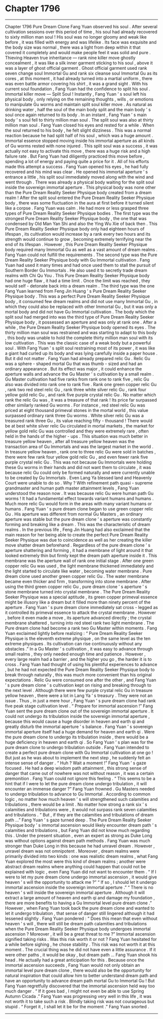 
# Chapter 1796


---

Chapter 1796 Pure Dream Clone
Fang Yuan observed his soul .
After several cultivation sessions over this period of time , his soul had already recovered to sixty million man soul !
His soul was no longer gloomy and weak like before , it was filled with energy and was lifelike . Its face was exquisite and the body size was normal , there was a light from deep within it that covered it completely and would make people feel it was solid and pure .
Thieving Heaven true inheritance — rank nine killer move ghostly concealment , it was like a silk inner garment sticking to his soul , above it was a layer of ghost official garment .
Ghost official garment used rank seven change soul Immortal Gu and rank six cleanse soul Immortal Gu as its cores , at this moment , it had already turned into a martial uniform , there was even battle armor covering his shirt , it was a grand sight .
With his current soul foundation , Fang Yuan had the confidence to split his soul .
Immortal killer move — Split Soul !
Instantly , Fang Yuan ’ s soul left his physical body , only relying on the remaining thoughts , wills , or emotions to manipulate Gu worms and maintain split soul killer move .
As natural as drinking water , half the soul of the main body split and the main body ’ s soul once again returned to its body .
In an instant , Fang Yuan ’ s main body ’ s soul fell to thirty million man soul .
The split soul was also at thirty million man soul .
Fang Yuan closed his eyes and rested for a while .
When the soul returned to his body , he felt slight dizziness . This was a normal reaction because he had split half of his soul , which was a huge amount .
Immortal essence stopped moving inside his immortal aperture as all kinds of Gu worms rested with none injured .
This split soul was a success , it was actually not easy to activate this move , there was a huge risk and a high failure rate .
But Fang Yuan had diligently practiced this move before , spending a lot of energy and paying quite a price for it . All of his efforts made this attempt a success .
Fang Yuan opened his eyes , he had fully recovered and his mind was clear .
He opened his immortal aperture ’ s entrance a little , his split soul immediately moved along with the wind and went through .
There was already a physical body waiting for the split soul inside the sovereign immortal aperture .
This physical body was none other than the Pure Dream Reality Seeker Physique body created from a dream realm !
After the split soul entered the Pure Dream Reality Seeker Physique body , there was some fluctuation in the aura at first before it turned silent like a corpse .
Fang Yuan was calm .
He had more or less grasped three types of Pure Dream Reality Seeker Physique bodies .
The first type was the strongest Pure Dream Reality Seeker Physique body , the one that was condensed by Old Man Yan Shi and also the Ying Wu Xie of back then . This Pure Dream Reality Seeker Physique body only had eighteen hours of lifespan , its cultivation would increase by a rank every two hours and its strength would continue to grow , becoming extremely terrifying near the end of its lifespan .
However , this Pure Dream Reality Seeker Physique body required many Immortal Gu as well as a vast amount of dream realms . Fang Yuan could not fulfill the requirements .
The second type was the Pure Dream Reality Seeker Physique body with Gu Immortal cultivation . Fang Yuan had used it many times and had once used them to stall the pursuit of Southern Border Gu Immortals . He also used it to secretly trade dream realms with Chi Qu You .
This Pure Dream Reality Seeker Physique body had one huge flaw , it had a time limit . Once the limit was reached , they would self - detonate back into a dream realm .
The third type was the one Fang Yuan learned from Feng Jin Huang ’ s Pure Dream Reality Seeker Physique body . This was a perfect Pure Dream Reality Seeker Physique body , it consumed few dream realms and did not use many Immortal Gu , in which they could also be replaced with other Immortal Gu , but it was only a mortal body and did not have Gu Immortal cultivation .
The body which the split soul had merged into was the third type of Pure Dream Reality Seeker Physique body , it possessed an aperture and was only at rank one .
After a while , the Pure Dream Reality Seeker Physique body opened its eyes .
The thirty million man soul was restrained and was starting to adapt to this body , this body was unable to hold the complete thirty million man soul with its low cultivation .
This was the classic case of a weak body but a powerful soul .
With Fang Yuan ’ s split soul restraining most of its power , it was like a giant had curled up its body and was lying carefully inside a paper house .
But it did not matter .
Fang Yuan had already prepared relic Gu .
Relic Gu was a sphere - shaped mortal Gu that was thumb - sized and had an ordinary appearance . But its effect was major , it could enhance the aperture walls and advance the Gu Master ’ s cultivation by a small realm .
Gu Master cultivation had five ranks from rank one to rank five , relic Gu also was divided into rank one to rank five .
Rank one green copper relic Gu , rank two red steel relic Gu , rank three white silver relic Gu , rank four yellow gold relic Gu , and rank five purple crystal relic Gu .
No matter which rank the relic Gu was , it was a treasure of that rank ! Its price far surpassed other similarly ranked Gu worms .
For instance , red steel relic Gu was priced at eight thousand primeval stones in the mortal world , this value surpassed ordinary rank three Gu worms .
White silver relic Gu was a treasured rank three Gu , its value reaching fifty - thousand !
There would be at best white silver relic Gu circulated in mortal markets , the market for yellow gold relic Gu was controlled and they were extremely rare , often held in the hands of the higher - ups .
This situation was much better in treasure yellow heaven , after all treasure yellow heaven was the transaction area of Gu Immortals and was the largest market in the world .
In treasure yellow heaven , rank one to three relic Gu were sold in batches , there were few rank four yellow gold relic Gu , and even fewer rank five purple crystal relic Gu .
This was not because Gu Immortals were holding these Gu worms in their hands and did not want them to circulate , it was because relic Gu could only be formed naturally and were currently unable to be created by Gu Immortals .
Even Lang Ya blessed land and Heavenly Court were unable to do so .
Why ?
With refinement path quasi - supreme grandmaster and human path master attainment levels , Fang Yuan understood the reason now .
It was because relic Gu were human path Gu worms !
It had a fundamental effect towards variant humans and humans . Much more relic Gu would form in the areas with many variant humans or humans .
Fang Yuan ’ s pure dream clone began to use green copper relic Gu .
His aperture was different from normal Gu Masters , an ordinary aperture was stable but the pure dream clone ’ s aperture was constantly forming and breaking like a dream .
This was the characteristic of dream realms .
In the previous life , Feng Jin Huang had also exclaimed that the main reason for her being able to create the perfect Pure Dream Reality Seeker Physique was due to coincidence as well as her creating the killer move shatter dream beforehand .
Regardless of the pure dream clone ’ s aperture shattering and forming , it had a membrane of light around it that looked extremely thin but firmly kept the dream path aperture inside it .
This membrane was the aperture wall of rank one initial stage .
After one green copper relic Gu was used , the light membrane thickened immediately and the light started to circulate like water , becoming water membrane .
Pure dream clone used another green copper relic Gu .
The water membrane became even thicker and firm , transforming into stone membrane .
After using the third green copper relic Gu , pure dream clone ’ s aperture ’ s stone membrane turned into crystal membrane .
The Pure Dream Reality Seeker Physique was a special aptitude , its green copper primeval essence might be illusory like a dream but it filled more than ninety percent of the aperture .
Fang Yuan ’ s pure dream clone immediately sat cross - legged as it controlled its primeval essence to attack the crystal membrane .
However , before it even made a move , its aperture advanced directly ; the crystal membrane shattered , turning into red steel rank two light membrane .
The Pure dream clone had become a rank two Gu Master within moments .
Fang Yuan exclaimed lightly before realizing : “ Pure Dream Reality Seeker Physique is the eleventh extreme physique , on the same level as the ten extreme physiques . Its cultivation can rise continuously without any obstacles .”
In a Gu Master ’ s cultivation , it was easy to advance through small realms , they only needed enough time and patience . However , every large realm had a barrier , and the higher you go , the harder it is to cross .
Fang Yuan had thought of using his plentiful experiences to advance , but he had not expected the Pure Dream Reality Seeker Physique body to break through naturally , this was much more convenient than his original expectations .
Relic Gu were consumed one after the other , and Fang Yuan ’ s pure dream clone ’ s cultivation kept on rising and breaking through to the next level .
Although there were few purple crystal relic Gu in treasure yellow heaven , there were a lot in Lang Ya ’ s treasury . They were not an issue .
Thus , in just a mere hour , Fang Yuan ’ s pure dream clone had rank five peak stage cultivation level .
“ Prepare for immortal ascension !” Fang Yuan sent the pure dream clone out of the sovereign immortal aperture .
It could not undergo its tribulation inside the sovereign immortal aperture , because this would cause a huge disorder in heaven and earth qi and greatly disturb the immortal aperture ’ s balance .
Fang Yuan ’ s sovereign immortal aperture itself had a huge demand for heaven and earth qi . Were the pure dream clone to undergo its tribulation inside , there would be a huge deficiency in heaven and earth qi .
So Fang Yuan ’ s plan was for the pure dream clone to undergo tribulation outside .
Fang Yuan intended to create a perfect pure dream clone with Gu Immortal cultivation at one go !
But just as he was about to implement the next step , he suddenly felt an intense sense of danger .
“ Huh ? Wait a moment !” Fang Yuan ’ s gaze focused .
He had a deep wisdom path attainment , this strong sense of danger that came out of nowhere was not without reason , it was a certain premonition .
Fang Yuan could not ignore this feeling .
“ This seems to be a hint that if I were to let the pure dream clone undergo tribulation , it will encounter an immense danger ?”
Fang Yuan frowned .
Gu Masters needed to undergo tribulation to advance to Gu Immortal .
According to common logic , no matter how much heaven ’ s will strengthened such calamities and tribulations , there would be a limit . No matter how strong a rank six ’ s calamities and tribulations were , it would not surpass rank seven calamities and tribulations .
“ But , if they are the calamities and tribulations of dream path …” Fang Yuan ’ s gaze turned deep .
The Pure Dream Reality Seeker Physique body ’ s immortal ascension would likely encounter dream path ’ s calamities and tribulations , but Fang Yuan did not know much regarding this .
Under the present situation , even an expert as strong as Duke Long was without options against dream path methods .
Fang Yuan was much stronger than Duke Long in this because he had unravel dream .
However , unravel dream was not omnipotent .
Moreover , dream realms were primarily divided into two kinds : one was realistic dream realms , what Fang Yuan explored the most were this kind of dream realms ; another were abstract dream realms where anything could happen that could not be explained with logic , even Fang Yuan did not want to encounter them .
“ If I were to let my pure dream clone undergo immortal ascension , it would give heaven ’ s will the opportunity to attack me ?”
“ If so , I should let it undergo immortal ascension inside the sovereign immortal aperture .”
“ There is no heaven ’ s will inside the sovereign immortal aperture . Although it will extract a large amount of heaven and earth qi and damage my foundation , there are more benefits to having a Gu Immortal level pure dream clone .”
However , when Fang Yuan took back the pure dream clone and wanted to let it undergo tribulation , that sense of danger still lingered although it had lessened slightly .
Fang Yuan pondered : “ Does this mean that even without heaven ’ s will , there will still be dream path calamities and tribulations when the Pure Dream Reality Seeker Physique body undergoes immortal ascension ? Moreover , it will be a great threat to me ?”
Immortal ascension signified taking risks .
Was this risk worth it or not ?
Fang Yuan hesitated for a while before sighing , he chose stability .
This risk was not worth it at this moment .
The crucial thing was he did not have even a little assurance . If it were other paths , it would be okay , but dream path …
Fang Yuan shook his head .
He actually had a great anticipation for this .
Because once the immortal ascension succeeds , Fang Yuan would not only obtain an immortal level pure dream clone , there would also be the opportunity for natural inspiration that could allow him to better understand dream path and have an opportunity to advance dream path mortal Gu to Immortal Gu !
But Fang Yuan regretfully discovered that the immortal ascension held way too much danger .
“ If it goes bad , I might not even be able to use Spring Autumn Cicada .”
Fang Yuan was progressing very well in this life , it was not worth it to take such a risk .
Blindly taking risk was not courageous but stupid .
“ Forget it , I shall let it be for the moment .” Fang Yuan snorted .

---

